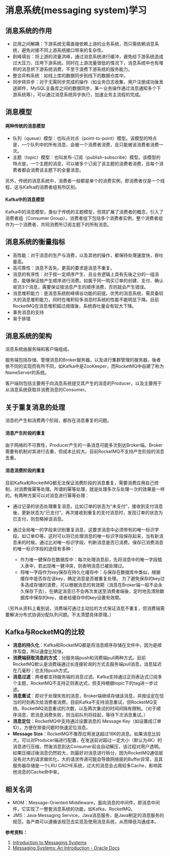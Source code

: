 # 消息系统(messaging system)学习

## 消息系统的作用
- 应用之间解耦：下游系统无需直接依赖上游的业务系统，而只需依赖消息系统，避免对接不同上游系统接口带来的复杂性。
- 削峰填谷：将上游的流量洪峰，通过消息系统进行缓冲，避免给下游系统造成过大压力，压垮下游系统。同时在上游流量很低的情况下，消息系统中也有堆积的消息供下游系统消费，不至于浪费下游系统的服务能力。
- 整合异构系统：如线上库的数据同步到线下的数据仓库中。
- 同步转异步：对于无需同步完成的操作（如业务日志收集，用户注册成功後发送邮件，MySQL主备库之间的数据同步，某一业务操作通过消息通知多个下游系统等），可以通过消息系统异步执行，加速业务主流程的完成。

## 消息模型
#### 两种传统的消息模型
- 队列（queue）模型：也叫点对点（point-to-point）模型。该模型的特点是，一个队列中的所有消息，会被一个消费者消费，且只能被该消费者消费一次。
- 主题（topic）模型：也叫发布-订阅（publish-subscribe）模型。该模型的特点是，一个主题的消息，可以被多个订阅了该主题的消费者消费，且每个消费者都会消费该主题下的全量消息。

另外，传统的消息系统中，消费者一般都是单个的消费实例，即消费者仅是一个线程，这与Kafka的消费者组有所区别。

#### Kafka中的消息模型
Kafka中的消息模型，类似于传统的主题模型，但其扩展了消费者的概念，引入了消费者组（Consumer Group）。消费者组下包括多个消费者实例，整个消费者组作为一个消费者，共同消费所订阅主题下的所有消息。

## 消息系统的衡量指标
- 高性能：对于消息的生产与消费，以及其他的操作，都保持处理速度快，吞吐量高。
- 高可靠性：消息不丢失。更高的要求是消息不重复。
- 消息的有序性：对于按一定顺序产生、且业务逻辑上具有先後之分的一组消息，能够保证按产生顺序进行消费。如属于同一购买订单的创建、支付、确认收货3个消息，需要保证按消息产生的顺序消费，否则就会产生错误。
- 消息堆积能力：是消息系统削峰填谷功能的前提。优秀的消息系统，需具备较大的消息堆积能力，同时在堆积较多消息时系统的性能不能明显下降。目前RocketMQ在消息堆积超过阈值後，系统吞吐量会有较大下降。
- 事务消息的支持
- 易于排错

## 消息系统的架构
消息系统由服务端和客户端组成。

服务端包括存储、管理消息的Broker服务器，以及进行集群管理的服务器，後者依不同的实现而有所不同，如Kafka中是ZooKeeper，而RocketMQ中自建了称为NameServer的系统。

客户端则包括主要用于向消息系统提交其产生的消息的Producer，以及主要用于从消息系统获取并消费消息的Consumer。

## 关于重复消息的处理
消息的产生和消费两个阶段，都存在消息重复的问题。

#### 消息产生阶段的重复
由于网络的不可靠性，Producer产生的一条消息可能多次到达Broker端。Broker需要有机制对其进行去重，但成本比较大。目前RocketMQ不支持产生阶段的消息去重。

#### 消息消费阶段的重复
目前Kafka和RocketMQ都无法保证消费阶段的消息重复，需要消费应用自己控制，对消费做幂等处理。所谓的幂等处理，就是处理多次与处理一次的效果是一样的。有两种方案可以对消息进行幂等处理：

- 通过记录的状态处理重复消息。比如订单的状态为“未支付”，接收到支付消息後，更新状态为“已支付”。再次接收到重复的支付消息时，发现订单的状态为已支付，则忽略掉该消息。

- 通过全局唯一的字段来识别重复消息，这要求消息中必须带有的唯一标识字段，如订单ID等。这时可以将已处理消息的唯一标识字段保存起来，当有新消息来的时候，通过比对唯一标识字段，判断消息是否已消费。保存已消费消息的唯一标识字段的途径有多种：
  - 作为唯一健保存在数据库中：每次处理消息前，先将消息中的唯一字段插入表中，若出现唯一健冲突，则表明消息已被处理过。
  - 将唯一字段作为key保存在持久化缓存中：与保存在数据库中类似，根据缓存中是否存在该key，确定消息是否被重复处理。
  为了避免保存的key过多造成存储的浪费，可以根据消息的有效期（消息在Broker端一般不会永久保存下去），在确定消息已不会再次发送至消费者端後，定时地去清除数据库中保存的key，或者给缓存中的key设置有效期。

（另外从资料上看到说，消费端可通过主动拉的方式保证消息不重复，但消费端需要解决分布式协调分配队列问题。不太清楚具体原理。）

## Kafka与RocketMQ的比较
- **消息的持久化**：Kafka和RocketMQ都是将消息顺序存储在文件中，因为是顺序写盘，所以速度比较快。
- **消费端获取消息的方式**：分服务端push和消费端pull两种方式。目前RocketMQ默认是消费端通过长连接轮询的方式去服务端pull消息，消息延迟在几毫秒；也支持push方式。
- **消息过滤**：两者都支持服务端的消息过滤。Kafka支持通过正则表达式订阅多个主题，RocketMQ不支持正则表达式，但支持根据topic下的tag进一步过滤。
- **消息重试**：即对于处理失败的消息，Broker端继续存储该消息，并按设定在恰当的时刻再次给消费者消费。目前Kafka不支持消息重试，但RocketMQ支持。RocketMQ消息重试的次数，以及两次重试的时间间隔有限制。（对于顺序消息，若消息消费失败，则当前队列将挂起，等待下次消息重试。）
- **消息定位**：RocketMQ中支持通过设置消息的 Message Key（如设置成订单ID），方便在排查问题时快速定位消息。
- **Message Size**：RocketMQ不推荐应用发送超过16K的消息。如果消息比较大，可以对Producer端进行配置，在发送前对超过一定大小（默认为4K）的消息进行压缩，然後消息到达Consumer前会自动解压，该过程对用户透明。如果压缩过後消息仍然较大，则最好对消息进行拆分，因为RocketMQ通信层没有对大的请求做优化，大的请求传递可能会导致网络层的Buffer异常，且其服务器存储是一个LRU CACHE系统，过大的消息会占用较多Cache，影响其他消息的Cache命中率。


## 相关名词
- MOM：Message-Oriented Middleware，面向消息的中间件，即消息中间件，它实现了一整套消息系统的功能，如Kafka、RocketMQ。
- JMS：Java Messaging Service，Java消息服务，是Java制定的消息服务的规范，各产商可以遵循该规范去实现及使用消息系统，从而降低沟通成本。

**参考资料：**
1. [Introduction to Messaging Systems](https://www.enterpriseintegrationpatterns.com/patterns/messaging/MessagingComponentsIntro.html)
1. [Messaging Systems: An Introduction - Oracle Docs](https://docs.oracle.com/cd/E26576_01/doc.312/e24949/messaging-systems-introduction.htm#GMTOV00025)

